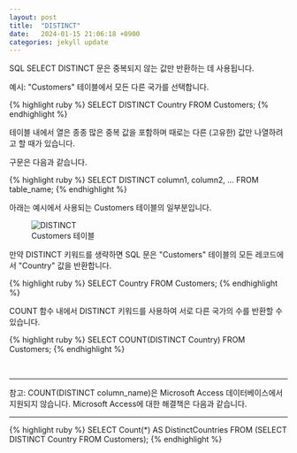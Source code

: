 ```yaml
---
layout: post
title:  "DISTINCT"
date:   2024-01-15 21:06:18 +0900
categories: jekyll update
---
```

SQL SELECT DISTINCT 문은 중복되지 않는 값만 반환하는 데 사용됩니다.

예시: "Customers" 테이블에서 모든 다른 국가를 선택합니다.

{% highlight ruby %}
SELECT DISTINCT Country FROM Customers;
{% endhighlight %}

테이블 내에서 열은 종종 많은 중복 값을 포함하며 때로는 다른 (고유한) 값만 나열하려고 할 때가 있습니다.

구문은 다음과 같습니다.

{% highlight ruby %}
SELECT DISTINCT column1, column2, ...
FROM table_name;
{% endhighlight %}

아래는 예시에서 사용되는 Customers 테이블의 일부분입니다.

<figure>
<img src="/DISTINCT/distinct.png" alt="DISTINCT">
<figcaption>Customers 테이블</figcaption>
</figure>

만약 DISTINCT 키워드를 생략하면 SQL 문은 "Customers" 테이블의 모든 레코드에서 "Country" 값을 반환합니다.

{% highlight ruby %}
SELECT Country FROM Customers;
{% endhighlight %}

COUNT 함수 내에서 DISTINCT 키워드를 사용하여 서로 다른 국가의 수를 반환할 수 있습니다.


{% highlight ruby %}
SELECT COUNT(DISTINCT Country) FROM Customers;
{% endhighlight %}

<br>

<hr>
참고: COUNT(DISTINCT column_name)은 Microsoft Access 데이터베이스에서 지원되지 않습니다. Microsoft Access에 대한 해결책은 다음과 같습니다.
<hr>


{% highlight ruby %}
SELECT Count(*) AS DistinctCountries
FROM (SELECT DISTINCT Country FROM Customers);
{% endhighlight %}

